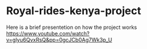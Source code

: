 # Royal-rides-kenya-project

Here is a brief presentetion on how the project works
https://www.youtube.com/watch?v=glyu6QvxRsQ&pp=0gcJCb0Ag7Wk3p_U
